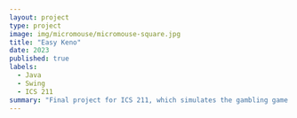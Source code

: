 ```yaml
---
layout: project
type: project
image: img/micromouse/micromouse-square.jpg
title: "Easy Keno"
date: 2023
published: true
labels:
  - Java
  - Swing
  - ICS 211
summary: "Final project for ICS 211, which simulates the gambling game Keno."
---
```


